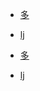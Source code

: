 - [多](https://raw.githubusercontent.com/javiarya/second/master/Eternity)
- [lj](https://raw.githubusercontent.com/javiarya/second/master/Eternity.yaml)


- [多](https://fastly.jsdelivr.net/gh/javiarya/second@master/Eternity)
- [lj](https://fastly.jsdelivr.net/gh/javiarya/second@master/Eternity.yaml)